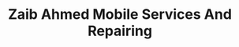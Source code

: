---
title: "Zaib Ahmed Mobile Services And Repairing"
url: /balochistan/zaib-ahmed-mobile-services-and-repairing/
shop: Elektronik
---